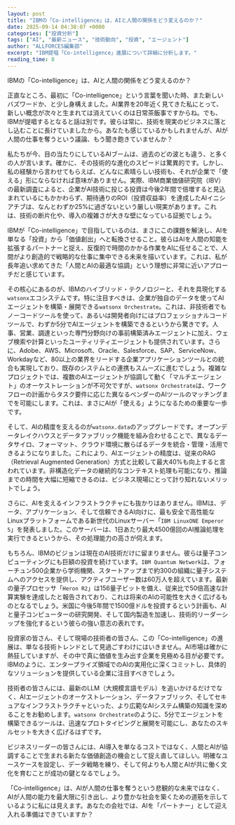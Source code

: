 ```yaml
---
layout: post
title: "IBMの「Co-intelligence」は、AIと人間の関係をどう変えるのか？"
date: 2025-09-14 04:38:07 +0000
categories: ["投資分析"]
tags: ["AI", "最新ニュース", "技術動向", "投資", "エージェント"]
author: "ALLFORCES編集部"
excerpt: "IBM提唱「Co-intelligence」進展について詳細に分析します。"
reading_time: 8
---
```


IBMの「Co-intelligence」は、AIと人間の関係をどう変えるのか？

正直なところ、最初に「Co-intelligence」という言葉を聞いた時、また新しいバズワードか、と少し身構えました。AI業界を20年近く見てきた私にとって、新しい概念が次々と生まれては消えていくのは日常茶飯事ですからね。でも、IBMが提唱するとなると話は別です。彼らは常に、技術を現実のビジネスに落とし込むことに長けていましたから。あなたも感じているかもしれませんが、AIが人間の仕事を奪うという議論、もう聞き飽きていませんか？

私たちが今、目の当たりにしているAIブームは、過去のどの波とも違う、と多くの人が言います。確かに、その技術的な進化のスピードは驚異的です。しかし、私の経験から言わせてもらえば、どんなに素晴らしい技術も、それが企業で「使える」形にならなければ意味がありません。実際、IBM商業価値研究院（IBV）の最新調査によると、企業がAI技術に投じる投資は今後2年間で倍増すると見込まれているにもかかわらず、期待通りのROI（投資収益率）を達成したAIイニシアチブは、なんとわずか25%に過ぎないという厳しい現実があります。これは、技術の断片化や、導入の複雑さが大きな壁になっている証拠でしょう。

IBMが「Co-intelligence」で目指しているのは、まさにこの課題を解決し、AIを単なる「投資」から「価値創出」へと転換させること。彼らはAIを人間の知能を拡張するパートナーと捉え、反復的で時間のかかる作業をAIに任せることで、人間がより創造的で戦略的な仕事に集中できる未来を描いています。これは、私が長年追い求めてきた「人間とAIの最適な協調」という理想に非常に近いアプローチだと感じています。

その核心にあるのが、IBMのハイブリッド・テクノロジーと、それを具現化する`watsonx`エコシステムです。特に注目すべきは、企業が独自のデータを使ってAIエージェントを構築・展開できる`watsonx Orchestrate`。これは、非技術者でもノーコードツールを使って、あるいは開発者向けにはプロフェッショナルコードツールで、わずか5分でAIエージェントを構築できるというから驚きです。人事、営業、調達といった専門分野向けの事前構築済みエージェントに加え、ウェブ検索や計算といったユーティリティエージェントも提供されています。さらに、Adobe、AWS、Microsoft、Oracle、Salesforce、SAP、ServiceNow、Workdayなど、80以上の業界をリードする企業アプリケーションツールとの統合も実現しており、既存のシステムとの連携もスムーズに進むでしょう。複雑なプロジェクトでは、複数のAIエージェントが協調して動く「マルチエージェント」のオーケストレーションが不可欠ですが、`watsonx Orchestrate`は、ワークフローの計画からタスク要件に応じた異なるベンダーのAIツールのマッチングまでを可能にします。これは、まさにAIが「使える」ようになるための重要な一歩です。

そして、AIの精度を支えるのが`watsonx.data`のアップグレードです。オープンデータレイクハウスとデータファブリック機能を組み合わせることで、異なるデータサイロ、フォーマット、クラウド環境に散らばるデータを統合・管理・活用できるようになりました。これにより、AIエージェントの精度は、従来のRAG（Retrieval Augmented Generation）方式と比較して最大40%も向上すると言われています。非構造化データの継続的なコンテキスト処理も可能になり、推論までの時間を大幅に短縮できるのは、ビジネス現場にとって計り知れないメリットでしょう。

さらに、AIを支えるインフラストラクチャにも抜かりはありません。IBMは、データ、アプリケーション、そして信頼できるAI向けに、最も安全で高性能なLinuxプラットフォームである新世代のLinuxサーバー「`IBM LinuxONE Emperor 5`」を発表しました。このサーバーは、1日あたり最大4500億回のAI推論処理を実行できるというから、その処理能力の高さが伺えます。

もちろん、IBMのビジョンは現在のAI技術だけに留まりません。彼らは量子コンピューティングにも巨額の投資を続けています。`IBM Quantum Network`は、フォーチュン500企業から学術機関、スタートアップまで約300の組織に量子システムへのアクセスを提供し、アクティブユーザー数は60万人を超えています。最新の量子プロセッサ「`Heron R2`」は156量子ビットを備え、従来比で50倍高速な計算実験を達成したと報告されており、これは将来のAIの可能性を大きく広げるものとなるでしょう。米国に今後5年間で1500億ドルを投資するという計画も、AIと量子コンピューターの研究開発、そして国内製造を加速し、技術的リーダーシップを強化するという彼らの強い意志の表れです。

投資家の皆さん、そして現場の技術者の皆さん、この「Co-intelligence」の進展は、単なる技術トレンドとして見過ごすわけにはいきません。AI市場は確かに熱狂していますが、その中で真に価値を生み出す企業を見極める目が必要です。IBMのように、エンタープライズ領域でのAIの実用化に深くコミットし、具体的なソリューションを提供している企業に注目すべきでしょう。

技術者の皆さんには、最新のLLM（大規模言語モデル）を追いかけるだけでなく、AIエージェントのオーケストレーション、データファブリック、そしてセキュアなインフラストラクチャといった、より広範なAIシステム構築の知識を深めることをお勧めします。`watsonx Orchestrate`のように、5分でエージェントを構築できるツールは、迅速なプロトタイピングと展開を可能にし、あなたのスキルセットを大きく広げるはずです。

ビジネスリーダーの皆さんには、AI導入を単なるコストではなく、人間とAIが協調することで生まれる新たな価値創造の機会として捉え直してほしい。明確なユースケースを設定し、データ戦略を練り、そして何よりも人間とAIが共に働く文化を育むことが成功の鍵となるでしょう。

「Co-intelligence」は、AIが人間の仕事を奪うという悲観的な未来ではなく、AIが人間の能力を最大限に引き出し、より豊かな社会を築くための道筋を示しているように私には見えます。あなたの会社では、AIを「パートナー」として迎え入れる準備はできていますか？

